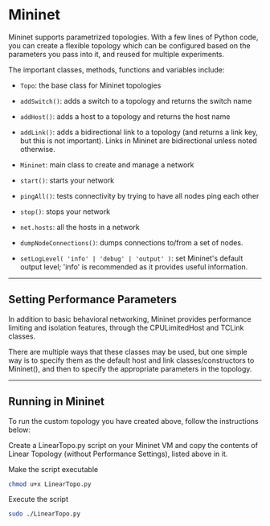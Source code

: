 # Mininet

Mininet supports parametrized topologies. With a few lines of Python code, you can create a flexible topology which can be configured based on the parameters you pass into it, and reused for multiple experiments.

The important classes, methods, functions and variables include:

- `Topo`: the base class for Mininet topologies

- `addSwitch()`: adds a switch to a topology and returns the switch name

- `addHost()`: adds a host to a topology and returns the host name

- `addLink()`: adds a bidirectional link to a topology (and returns a link key, but this is not important). Links in Mininet are bidirectional unless noted otherwise.

- `Mininet`: main class to create and manage a network

- `start()`: starts your network

- `pingAll()`: tests connectivity by trying to have all nodes ping each other

- `stop()`: stops your network

- `net.hosts`: all the hosts in a network

- `dumpNodeConnections()`: dumps connections to/from a set of nodes.

- `setLogLevel( 'info' | 'debug' | 'output' )`: set Mininet's default output level; 'info' is recommended as it provides useful information.

---

## Setting Performance Parameters

In addition to basic behavioral networking, Mininet provides performance limiting and isolation features, through the CPULimitedHost and TCLink classes.

There are multiple ways that these classes may be used, but one simple way is to specify them as the default host and link classes/constructors to Mininet(), and then to specify the appropriate parameters in the topology.

---

## Running in Mininet

To run the custom topology you have created above, follow the instructions below:

Create a LinearTopo.py script on your Mininet VM and copy the contents of Linear Topology (without Performance Settings), listed above in it.

Make the script executable

```bash
chmod u+x LinearTopo.py
```

Execute the script

```bash
sudo ./LinearTopo.py
```
